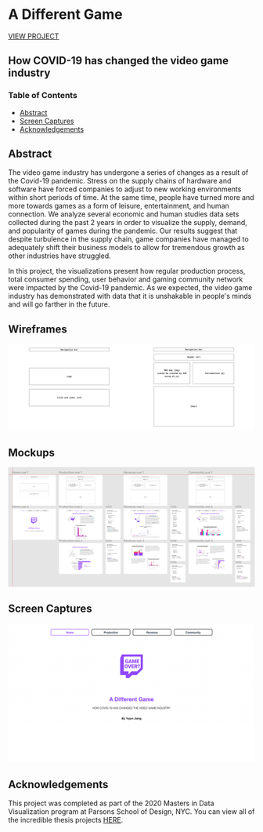 # A Different Game
[VIEW PROJECT](https://parsons.nyc/thesis-2021/)
## How COVID-19 has changed the video game industry

### Table of Contents
- [Abstract](#abstract)
- [Screen Captures](#screen-captures)
- [Acknowledgements](#acknowledgements)

## Abstract
The video game industry has undergone a series of changes as a result of the Covid-19 pandemic. Stress on the supply chains of hardware and software have forced companies to adjust to new working environments within short periods of time. At the same time, people have turned more and more towards games as a form of leisure, entertainment, and human connection. We analyze several economic and human studies data sets collected during the past 2 years in order to visualize the supply, demand, and popularity of games during the pandemic. Our results suggest that despite turbulence in the supply chain, game companies have managed to adequately shift their business models to allow for tremendous growth as other industries have struggled.

In this project, the visualizations present how regular production process, total consumer spending, user behavior and gaming community network were impacted by the Covid-19 pandemic. As we expected, the video game industry has demonstrated with data that it is unshakable in people's minds and will go farther in the future.

## Wireframes
<img src="https://github.com/yujunmjiang/gaming-industry-tracker/blob/main/wireframes/wireframes.png">

## Mockups
<img src="https://github.com/yujunmjiang/gaming-industry-tracker/blob/main/mockups/mockups-1.png">

## Screen Captures
<img src="https://github.com/yujunmjiang/gaming-industry-tracker/blob/main/screen-captures/screen-captures-1.png">

## Acknowledgements
This project was completed as part of the 2020 Masters in Data Visualization program at Parsons School of Design, NYC. You can view all of the incredible thesis projects [HERE](https://parsons.nyc/thesis/).
